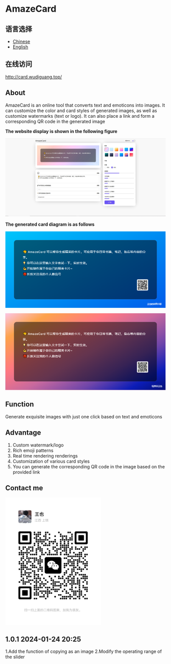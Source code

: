 # AmazeCard

## 语言选择

- [Chinese](./README.md)
- [English](./README.EN.md)

## 在线访问

http://card.wudiguang.top/

## About

AmazeCard is an online tool that converts text and emoticons into images. It can customize the color and card styles of generated images, as well as customize watermarks (text or logo). It can also place a link and form a corresponding QR code in the generated image


**The website display is shown in the following figure**

![index](./images/index.png)

**The generated card diagram is as follows**

![demo1](./images/demo1.png)

![demo2](./images/demo2.png)

## Function

Generate exquisite images with just one click based on text and emoticons

## Advantage

1. Custom watermark/logo
2. Rich emoji patterns
3. Real time rendering renderings
4. Customization of various card styles
5. You can generate the corresponding QR code in the image based on the provided link

## Contact me

<img src="./images/wechat1.jpg" style="width:300px;height:400px">


## 1.0.1 2024-01-24 20:25
1.Add the function of copying as an image
2.Modify the operating range of the slider